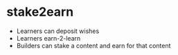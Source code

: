 # stake2earn
- Learners can deposit wishes
- Learners earn-2-learn
- Builders can stake a content and earn for that content
